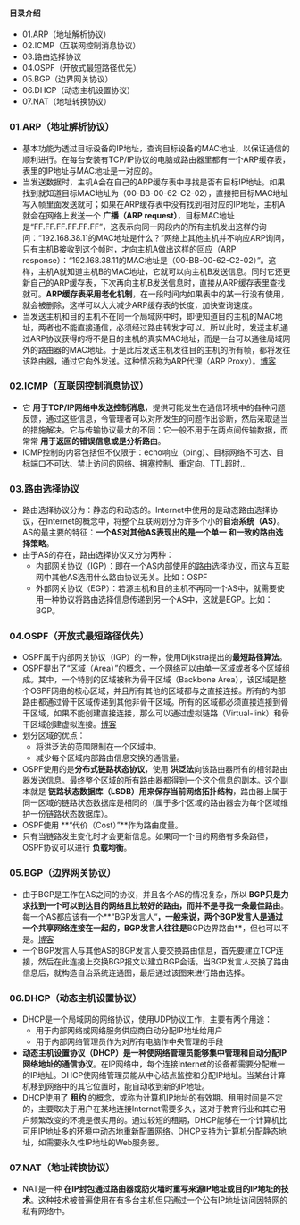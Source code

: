 #### 目录介绍
- 01.ARP（地址解析协议）
- 02.ICMP（互联网控制消息协议）
- 03.路由选择协议
- 04.OSPF（开放式最短路径优先）
- 05.BGP（边界网关协议）
- 06.DHCP（动态主机设置协议）
- 07.NAT（地址转换协议）





### 01.ARP（地址解析协议）
- 基本功能为透过目标设备的IP地址，查询目标设备的MAC地址，以保证通信的顺利进行。在每台安装有TCP/IP协议的电脑或路由器里都有一个ARP缓存表，表里的IP地址与MAC地址是一对应的。
- 当发送数据时，主机A会在自己的ARP缓存表中寻找是否有目标IP地址。如果找到就知道目标MAC地址为（00-BB-00-62-C2-02），直接把目标MAC地址写入帧里面发送就可；如果在ARP缓存表中没有找到相对应的IP地址，主机A就会在网络上发送一个 **广播（ARP request）**，目标MAC地址是“FF.FF.FF.FF.FF.FF”，这表示向同一网段内的所有主机发出这样的询问：“192.168.38.11的MAC地址是什么？”网络上其他主机并不响应ARP询问，只有主机B接收到这个帧时，才向主机A做出这样的回应（ARP response）：“192.168.38.11的MAC地址是（00-BB-00-62-C2-02）”。这样，主机A就知道主机B的MAC地址，它就可以向主机B发送信息。同时它还更新自己的ARP缓存表，下次再向主机B发送信息时，直接从ARP缓存表里查找就可。**ARP缓存表采用老化机制**，在一段时间内如果表中的某一行没有使用，就会被删除，这样可以大大减少ARP缓存表的长度，加快查询速度。
- 当发送主机和目的主机不在同一个局域网中时，即便知道目的主机的MAC地址，两者也不能直接通信，必须经过路由转发才可以。所以此时，发送主机通过ARP协议获得的将不是目的主机的真实MAC地址，而是一台可以通往局域网外的路由器的MAC地址。于是此后发送主机发往目的主机的所有帧，都将发往该路由器，通过它向外发送。这种情况称为ARP代理（ARP Proxy）。[博客](https://github.com/yangchong211/YCBlogs)



### 02.ICMP（互联网控制消息协议）
- 它 **用于TCP/IP网络中发送控制消息**，提供可能发生在通信环境中的各种问题反馈，通过这些信息，令管理者可以对所发生的问题作出诊断，然后采取适当的措施解决。它与传输协议最大的不同：它一般不用于在两点间传输数据，而常常 **用于返回的错误信息或是分析路由**。
- ICMP控制的内容包括但不仅限于：echo响应（ping）、目标网络不可达、目标端口不可达、禁止访问的网络、拥塞控制、重定向、TTL超时...




### 03.路由选择协议
- 路由选择协议分为：静态的和动态的。Internet中使用的是动态路由选择协议，在Internet的概念中，将整个互联网划分为许多个小的**自治系统（AS）**。AS的最主要的特征：**一个AS对其他AS表现出的是一个单一 和一致的路由选择策略**。
- 由于AS的存在，路由选择协议又分为两种：
    - 内部网关协议（IGP）：即在一个AS内部使用的路由选择协议，而这与互联网中其他AS选用什么路由协议无关。比如：OSPF
    - 外部网关协议（EGP）：若源主机和目的主机不再同一个AS中，就需要使用一种协议将路由选择信息传递到另一个AS中，这就是EGP。比如：BGP。




### 04.OSPF（开放式最短路径优先）
- OSPF属于内部网关协议（IGP）的一种，使用Dijkstra提出的**最短路径算法**。
- OSPF提出了“区域（Area）”的概念，一个网络可以由单一区域或者多个区域组成。其中，一个特别的区域被称为骨干区域（Backbone Area），该区域是整个OSPF网络的核心区域，并且所有其他的区域都与之直接连接。所有的内部路由都通过骨干区域传递到其他非骨干区域。所有的区域都必须直接连接到骨干区域，如果不能创建直接连接，那么可以通过虚拟链路（Virtual-link）和骨干区域创建虚拟连接。[博客](https://github.com/yangchong211/YCBlogs)
- 划分区域的优点：
    - 将洪泛法的范围限制在一个区域中。
    - 减少每个区域内部路由信息交换的通信量。  
- OSPF使用的是**分布式链路状态协议**，使用 **洪泛法**向该路由器所有的相邻路由器发送信息。最终整个区域的所有路由器都得到一个这个信息的副本。这个副本就是 **链路状态数据库（LSDB）用来保存当前网络拓扑结构**，路由器上属于同一区域的链路状态数据库是相同的（属于多个区域的路由器会为每个区域维护一份链路状态数据库）。
- OSPF使用 **“代价（Cost）”**作为路由度量。
- 只有当链路发生变化时才会更新信息。如果同一个目的网络有多条路径，OSPF协议可以进行 **负载均衡**。



### 05.BGP（边界网关协议）
- 由于BGP是工作在AS之间的协议，并且各个AS的情况复杂，所以 **BGP只是力求找到一个可以到达目的网络且比较好的路由，而并不是寻找一条最佳路由**。每一个AS都应该有一个**“BGP发言人“**，一般来说，两个BGP发言人是通过一个共享网络连接在一起的，BGP发言人往往是**BGP边界路由**，但也可以不是。[博客](https://github.com/yangchong211/YCBlogs)
- 一个BGP发言人与其他AS的BGP发言人要交换路由信息，首先要建立TCP连接，然后在此连接上交换BGP报文以建立BGP会话。当BGP发言人交换了路由信息后，就构造自治系统连通图，最后通过该图来进行路由选择。



### 06.DHCP（动态主机设置协议）
- DHCP是一个局域网的网络协议，使用UDP协议工作，主要有两个用途：
    - 用于内部网络或网络服务供应商自动分配IP地址给用户
    - 用于内部网络管理员作为对所有电脑作中央管理的手段
- **动态主机设置协议（DHCP）是一种使网络管理员能够集中管理和自动分配IP网络地址的通信协议**。在IP网络中，每个连接Internet的设备都需要分配唯一的IP地址。DHCP使网络管理员能从中心结点监控和分配IP地址。当某台计算机移到网络中的其它位置时，能自动收到新的IP地址。
- DHCP使用了 **租约** 的概念，或称为计算机IP地址的有效期。租用时间是不定的，主要取决于用户在某地连接Internet需要多久，这对于教育行业和其它用户频繁改变的环境是很实用的。通过较短的租期，DHCP能够在一个计算机比可用IP地址多的环境中动态地重新配置网络。DHCP支持为计算机分配静态地址，如需要永久性IP地址的Web服务器。



### 07.NAT（地址转换协议）
- NAT是一种 **在IP封包通过路由器或防火墙时重写来源IP地址或目的IP地址的技术**。这种技术被普遍使用在有多台主机但只通过一个公有IP地址访问因特网的私有网络中。



